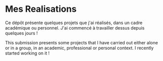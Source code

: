 # Mes Realisations

Ce dépôt présente quelques projets que j'ai réalisés, dans un cadre académique ou personnel.
J'ai commencé à travailler dessus depuis quelques jours  !

This submission presents some projects that I have carried out either alone or in a group, in an academic, professional or personal context.
I recently started working on it !
